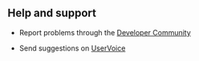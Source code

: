 ## Help and support

* Report problems through the [Developer Community](https://developercommunity.visualstudio.com/)

* Send suggestions on [UserVoice](https://visualstudio.uservoice.com/forums/330519-team-services)
